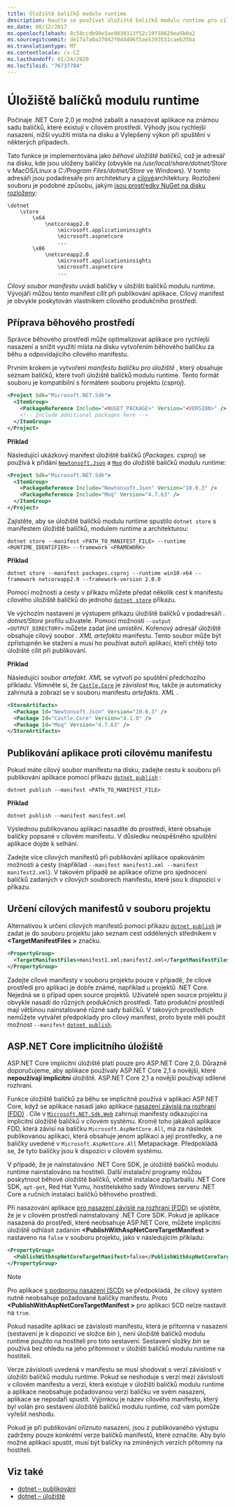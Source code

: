 ```yaml
---
title: Úložiště balíčků modulu runtime
description: Naučte se používat úložiště balíčků modulu runtime pro cílení na manifesty používané .NET Core.
ms.date: 08/12/2017
ms.openlocfilehash: 8c58ccdb90e5ae9830313f52c19f58629ea5b0a2
ms.sourcegitcommit: de17a7a0a37042f0d4406f5ae5393531caeb25ba
ms.translationtype: MT
ms.contentlocale: cs-CZ
ms.lasthandoff: 01/24/2020
ms.locfileid: "76737784"
---
```

# <a name="runtime-package-store"></a>Úložiště balíčků modulu runtime

Počínaje .NET Core 2,0 je možné zabalit a nasazovat aplikace na známou sadu balíčků, které existují v cílovém prostředí. Výhody jsou rychlejší nasazení, nižší využití místa na disku a Vylepšený výkon při spuštění v některých případech.

Tato funkce je implementována jako *běhové úložiště balíčků*, což je adresář na disku, kde jsou uloženy balíčky (obvykle na */usr/local/share/dotnet/Store* v MacOS/Linux a *C:/Program Files/dotnet/Store* ve Windows). V tomto adresáři jsou podadresáře pro architektury a [cílové](../../standard/frameworks.md)architektury. Rozložení souboru je podobné způsobu, jakým [jsou prostředky NuGet na disku rozloženy](/nuget/create-packages/supporting-multiple-target-frameworks#framework-version-folder-structure):

```
\dotnet
    \store
        \x64
            \netcoreapp2.0
                \microsoft.applicationinsights
                \microsoft.aspnetcore
                ...
        \x86
            \netcoreapp2.0
                \microsoft.applicationinsights
                \microsoft.aspnetcore
                ...
```

*Cílový soubor manifestu* uvádí balíčky v úložišti balíčků modulu runtime. Vývojáři můžou tento manifest cílit při publikování aplikace. Cílový manifest je obvykle poskytován vlastníkem cílového produkčního prostředí.

## <a name="preparing-a-runtime-environment"></a>Příprava běhového prostředí

Správce běhového prostředí může optimalizovat aplikace pro rychlejší nasazení a snížit využití místa na disku vytvořením běhového balíčku za běhu a odpovídajícího cílového manifestu.

Prvním krokem je vytvoření *manifestu balíčku pro úložiště* , který obsahuje seznam balíčků, které tvoří úložiště balíčků modulu runtime. Tento formát souboru je kompatibilní s formátem souboru projektu (*csproj*).

```xml
<Project Sdk="Microsoft.NET.Sdk">
  <ItemGroup>
    <PackageReference Include="<NUGET_PACKAGE>" Version="<VERSION>" />
    <!-- Include additional packages here -->
  </ItemGroup>
</Project>
```

**Příklad**

Následující ukázkový manifest úložiště balíčků (*Packages. csproj*) se používá k přidání [`Newtonsoft.Json`](https://www.nuget.org/packages/Newtonsoft.Json/) a [`Moq`](https://www.nuget.org/packages/moq/) do úložiště balíčků modulu runtime:

```xml
<Project Sdk="Microsoft.NET.Sdk">
  <ItemGroup>
    <PackageReference Include="Newtonsoft.Json" Version="10.0.3" />
    <PackageReference Include="Moq" Version="4.7.63" />
  </ItemGroup>
</Project>
```

Zajistěte, aby se úložiště balíčků modulu runtime spustilo `dotnet store` s manifestem úložiště balíčků, modulem runtime a architekturou:

```dotnetcli
dotnet store --manifest <PATH_TO_MANIFEST_FILE> --runtime <RUNTIME_IDENTIFIER> --framework <FRAMEWORK>
```

**Příklad**

```dotnetcli
dotnet store --manifest packages.csproj --runtime win10-x64 --framework netcoreapp2.0 --framework-version 2.0.0
```

Pomocí možnosti a cesty v příkazu můžete předat několik cest k manifestu cílového úložiště balíčků do jednoho [`dotnet store`](../tools/dotnet-store.md) příkazu.

Ve výchozím nastavení je výstupem příkazu úložiště balíčků v podadresáři *. dotnet/Store* profilu uživatele. Pomocí možnosti `--output <OUTPUT_DIRECTORY>` můžete zadat jiné umístění. Kořenový adresář úložiště obsahuje cílový soubor *. XML artefaktu* manifestu. Tento soubor může být zpřístupněn ke stažení a musí ho používat autoři aplikací, kteří chtějí toto úložiště cílit při publikování.

**Příklad**

Následující soubor *artefakt. XML* se vytvoří po spuštění předchozího příkladu. Všimněte si, že [`Castle.Core`](https://www.nuget.org/packages/Castle.Core/) je závislost `Moq`, takže je automaticky zahrnutá a zobrazí se v souboru manifestu *artefakts. XML* .

```xml
<StoreArtifacts>
  <Package Id="Newtonsoft.Json" Version="10.0.3" />
  <Package Id="Castle.Core" Version="4.1.0" />
  <Package Id="Moq" Version="4.7.63" />
</StoreArtifacts>
```

## <a name="publishing-an-app-against-a-target-manifest"></a>Publikování aplikace proti cílovému manifestu

Pokud máte cílový soubor manifestu na disku, zadejte cestu k souboru při publikování aplikace pomocí příkazu [`dotnet publish`](../tools/dotnet-publish.md) :

```dotnetcli
dotnet publish --manifest <PATH_TO_MANIFEST_FILE>
```

**Příklad**

```dotnetcli
dotnet publish --manifest manifest.xml
```

Výslednou publikovanou aplikaci nasadíte do prostředí, které obsahuje balíčky popsané v cílovém manifestu. V důsledku neúspěšného spuštění aplikace dojde k selhání.

Zadejte více cílových manifestů při publikování aplikace opakováním možnosti a cesty (například `--manifest manifest1.xml --manifest manifest2.xml`). V takovém případě se aplikace ořízne pro sjednocení balíčků zadaných v cílových souborech manifestu, které jsou k dispozici v příkazu.

## <a name="specifying-target-manifests-in-the-project-file"></a>Určení cílových manifestů v souboru projektu

Alternativou k určení cílových manifestů pomocí příkazu [`dotnet publish`](../tools/dotnet-publish.md) je zadat je do souboru projektu jako seznam cest oddělených středníkem v **\<TargetManifestFiles >** značku.

```xml
<PropertyGroup>
  <TargetManifestFiles>manifest1.xml;manifest2.xml</TargetManifestFiles>
</PropertyGroup>
```

Zadejte cílové manifesty v souboru projektu pouze v případě, že cílové prostředí pro aplikaci je dobře známé, například u projektů .NET Core. Nejedná se o případ open source projektů. Uživatelé open source projektu ji obvykle nasadí do různých produkčních prostředí. Tato produkční prostředí mají většinou nainstalované různé sady balíčků. V takových prostředích nemůžete vytvářet předpoklady pro cílový manifest, proto byste měli použít možnost `--manifest` [`dotnet publish`](../tools/dotnet-publish.md).

## <a name="aspnet-core-implicit-store"></a>ASP.NET Core implicitního úložiště

ASP.NET Core implicitní úložiště platí pouze pro ASP.NET Core 2,0. Důrazně doporučujeme, aby aplikace používaly ASP.NET Core 2,1 a novější, které **nepoužívají implicitní** úložiště. ASP.NET Core 2,1 a novější používají sdílené rozhraní.

Funkce úložiště balíčků za běhu se implicitně používá v aplikaci ASP.NET Core, když se aplikace nasadí jako aplikace [nasazení závislá na rozhraní (FDD)](index.md#framework-dependent-deployments-fdd) . Cíle v [`Microsoft.NET.Sdk.Web`](https://github.com/aspnet/websdk) zahrnují manifesty odkazující na implicitní úložiště balíčků v cílovém systému. Kromě toho jakákoli aplikace FDD, která závisí na balíčku `Microsoft.AspNetCore.All`, má za následek publikovanou aplikaci, která obsahuje jenom aplikaci a její prostředky, a ne balíčky uvedené v `Microsoft.AspNetCore.All` Metapackage. Předpokládá se, že tyto balíčky jsou k dispozici v cílovém systému.

V případě, že je nainstalováno .NET Core SDK, je úložiště balíčků modulu runtime nainstalováno na hostiteli. Další instalační programy můžou poskytnout běhové úložiště balíčků, včetně instalace zip/tarballu .NET Core SDK, `apt-get`, Red Hat Yumu, hostitelského sady Windows serveru .NET Core a ručních instalací balíčků běhového prostředí.

Při nasazování aplikace [pro nasazení závislé na rozhraní (FDD)](index.md#framework-dependent-deployments-fdd) se ujistěte, že je v cílovém prostředí nainstalovaný .NET Core SDK. Pokud je aplikace nasazená do prostředí, které neobsahuje ASP.NET Core, můžete implicitní úložiště odhlásit zadáním **\<PublishWithAspNetCoreTargetManifest >** nastaveno na `false` v souboru projektu, jako v následujícím příkladu:

```xml
<PropertyGroup>
  <PublishWithAspNetCoreTargetManifest>false</PublishWithAspNetCoreTargetManifest>
</PropertyGroup>
```

> [!NOTE]
> Pro aplikace [s podporou nasazení (SCD)](index.md#self-contained-deployments-scd) se předpokládá, že cílový systém nutně neobsahuje požadované balíčky manifestu. Proto **\<PublishWithAspNetCoreTargetManifest >** pro aplikaci SCD nelze nastavit na `true`.

Pokud nasadíte aplikaci se závislostí manifestu, která je přítomna v nasazení (sestavení je k dispozici ve složce *bin* ), není úložiště balíčků modulu runtime *použito* na hostiteli pro toto sestavení. Sestavení složky *bin* se používá bez ohledu na jeho přítomnost v úložišti balíčků modulu runtime na hostiteli.

Verze závislosti uvedená v manifestu se musí shodovat s verzí závislosti v úložišti balíčků modulu runtime. Pokud se neshoduje s verzí mezi závislostí v cílovém manifestu a verzí, která existuje v úložišti balíčků modulu runtime a aplikace neobsahuje požadovanou verzi balíčku ve svém nasazení, aplikace se nepodaří spustit. Výjimkou je název cílového manifestu, který byl volán pro sestavení úložiště balíčků modulu runtime, což vám pomůže vyřešit neshodu.

Pokud je při publikování *oříznuto* nasazení, jsou z publikovaného výstupu zadrženy pouze konkrétní verze balíčků manifestů, které označíte. Aby bylo možné aplikaci spustit, musí být balíčky na zmíněných verzích přítomny na hostiteli.

## <a name="see-also"></a>Viz také

- [dotnet – publikování](../tools/dotnet-publish.md)
- [dotnet – úložiště](../tools/dotnet-store.md)
